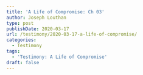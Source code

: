 ```yaml
---
title: 'A Life of Compromise: Ch 03'
author: Joseph Louthan
type: post
publishDate: 2020-03-17
url: /testimony/2020-03-17-a-life-of-compromise/
categories:
  - Testimony
tags:
  - 'Testimony: A Life of Compromise'
draft: false
---
```

